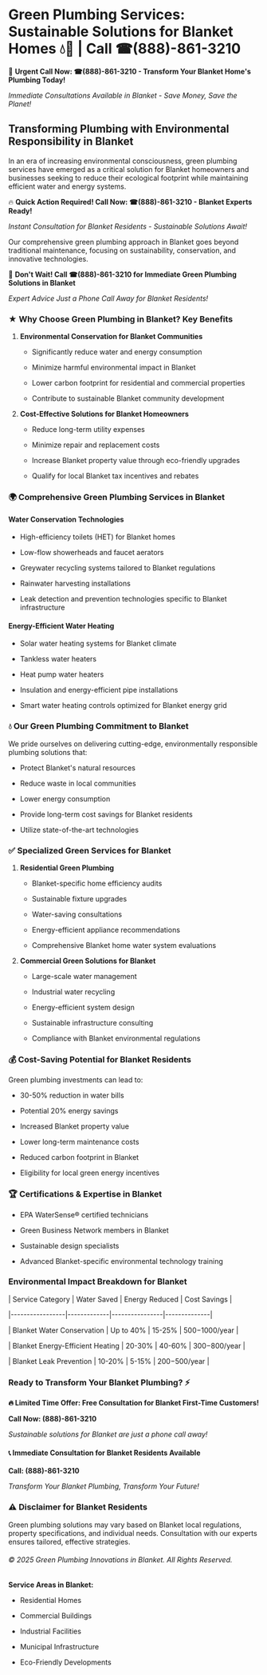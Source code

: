 # Green Plumbing Services: Sustainable Solutions for Blanket Homes 💧🌿 | Call ☎(888)-861-3210

🚨 **Urgent Call Now: ☎(888)-861-3210 - Transform Your Blanket Home's Plumbing Today!**
*Immediate Consultations Available in Blanket - Save Money, Save the Planet!*

## Transforming Plumbing with Environmental Responsibility in Blanket

In an era of increasing environmental consciousness, green plumbing services have emerged as a critical solution for Blanket homeowners and businesses seeking to reduce their ecological footprint while maintaining efficient water and energy systems. 

🔥 **Quick Action Required! Call Now: ☎(888)-861-3210 - Blanket Experts Ready!**
*Instant Consultation for Blanket Residents - Sustainable Solutions Await!*

Our comprehensive green plumbing approach in Blanket goes beyond traditional maintenance, focusing on sustainability, conservation, and innovative technologies.

🚨 **Don't Wait! Call ☎(888)-861-3210 for Immediate Green Plumbing Solutions in Blanket**
*Expert Advice Just a Phone Call Away for Blanket Residents!*

### ★ Why Choose Green Plumbing in Blanket? Key Benefits

1. **Environmental Conservation for Blanket Communities** 
   - Significantly reduce water and energy consumption
   - Minimize harmful environmental impact in Blanket
   - Lower carbon footprint for residential and commercial properties
   - Contribute to sustainable Blanket community development

2. **Cost-Effective Solutions for Blanket Homeowners** 
   - Reduce long-term utility expenses
   - Minimize repair and replacement costs
   - Increase Blanket property value through eco-friendly upgrades
   - Qualify for local Blanket tax incentives and rebates

### 🌍 Comprehensive Green Plumbing Services in Blanket

#### Water Conservation Technologies
- High-efficiency toilets (HET) for Blanket homes
- Low-flow showerheads and faucet aerators
- Greywater recycling systems tailored to Blanket regulations
- Rainwater harvesting installations
- Leak detection and prevention technologies specific to Blanket infrastructure

#### Energy-Efficient Water Heating
- Solar water heating systems for Blanket climate
- Tankless water heaters
- Heat pump water heaters
- Insulation and energy-efficient pipe installations
- Smart water heating controls optimized for Blanket energy grid

### 💧 Our Green Plumbing Commitment to Blanket

We pride ourselves on delivering cutting-edge, environmentally responsible plumbing solutions that:
- Protect Blanket's natural resources
- Reduce waste in local communities
- Lower energy consumption
- Provide long-term cost savings for Blanket residents
- Utilize state-of-the-art technologies

### ✅ Specialized Green Services for Blanket

1. **Residential Green Plumbing**
   - Blanket-specific home efficiency audits
   - Sustainable fixture upgrades
   - Water-saving consultations
   - Energy-efficient appliance recommendations
   - Comprehensive Blanket home water system evaluations

2. **Commercial Green Solutions for Blanket**
   - Large-scale water management
   - Industrial water recycling
   - Energy-efficient system design
   - Sustainable infrastructure consulting
   - Compliance with Blanket environmental regulations

### 💰 Cost-Saving Potential for Blanket Residents

Green plumbing investments can lead to:
- 30-50% reduction in water bills
- Potential 20% energy savings
- Increased Blanket property value
- Lower long-term maintenance costs
- Reduced carbon footprint in Blanket
- Eligibility for local green energy incentives

### 🏆 Certifications & Expertise in Blanket

- EPA WaterSense® certified technicians
- Green Business Network members in Blanket
- Sustainable design specialists
- Advanced Blanket-specific environmental technology training

### Environmental Impact Breakdown for Blanket

| Service Category | Water Saved | Energy Reduced | Cost Savings |
|-----------------|-------------|----------------|--------------|
| Blanket Water Conservation | Up to 40% | 15-25% | $500-$1000/year |
| Blanket Energy-Efficient Heating | 20-30% | 40-60% | $300-$800/year |
| Blanket Leak Prevention | 10-20% | 5-15% | $200-$500/year |

### Ready to Transform Your Blanket Plumbing? ⚡

**🔥 Limited Time Offer: Free Consultation for Blanket First-Time Customers!**

**Call Now: (888)-861-3210**
*Sustainable solutions for Blanket are just a phone call away!*

#### 📞 Immediate Consultation for Blanket Residents Available

**Call: (888)-861-3210**
*Transform Your Blanket Plumbing, Transform Your Future!*

### ⚠️ Disclaimer for Blanket Residents

Green plumbing solutions may vary based on Blanket local regulations, property specifications, and individual needs. Consultation with our experts ensures tailored, effective strategies.

###### © 2025 Green Plumbing Innovations in Blanket. All Rights Reserved.

**Service Areas in Blanket:** 
- Residential Homes
- Commercial Buildings
- Industrial Facilities
- Municipal Infrastructure
- Eco-Friendly Developments
